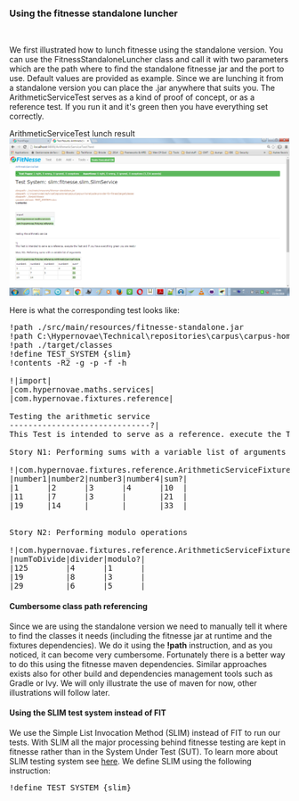 <h3>Using the fitnesse standalone luncher</h3>
<br/>
<p>
	We first illustrated how to lunch fitnesse using the standalone version. You can use the FitnessStandaloneLuncher class and call it with
	two parameters which are the path where to find the standalone fitnesse jar and the port to use. Default values are provided as example.
	Since we are lunching it from a standalone version you can place the .jar anywhere that suits you. The ArithmeticServiceTest serves as a kind of proof of concept, or as a reference test. If you run it and it's green then you have everything set correctly.
</p>

ArithmeticServiceTest lunch result<br/>
<img src='https://github.com/alainlompo/carpus/blob/master/carpus-home/fitness-for-carpus/src/main/resources/arithmetic_service_test.png' alt='sample test' /><br/>

Here is what the corresponding test looks like:<br/>
<pre>
!path ./src/main/resources/fitnesse-standalone.jar
!path C:\Hypernovae\Technical\repositories\carpus\carpus-home\code-provider-for-fitness\target\classes
!path ./target/classes
!define TEST_SYSTEM {slim}
!contents -R2 -g -p -f -h

!|import|
|com.hypernovae.maths.services|
|com.hypernovae.fixtures.reference|

Testing the arithmetic service
------------------------------?|
This Test is intended to serve as a reference. execute the Test and if you have everything green you are ready!

Story N1: Performing sums with a variable list of arguments

!|com.hypernovae.fixtures.reference.ArithmeticServiceFixture|
|number1|number2|number3|number4|sum?|
|1      |2      |3      |4      |10  |
|11     |7      |3      |       |21  |
|19     |14     |       |       |33  |


Story N2: Performing modulo operations

!|com.hypernovae.fixtures.reference.ArithmeticServiceFixture|
|numToDivide|divider|modulo?|
|125        |4      |1      |
|19         |8      |3      |
|29         |6      |5      |
</pre>

<h4>Cumbersome class path referencing</h4>
Since we are using the standalone version we need to manually tell it where to find the classes it needs (including the fitnesse jar at runtime and the fixtures dependencies). We do it using the <b>!path</b> instruction, and as you noticed, it can become very cumbersome. Fortunately there is a better way to do this using the fitnesse maven dependencies. Similar approaches exists also for other build and dependencies management tools such as Gradle or Ivy. We will only illustrate the use of maven for now, other illustrations will follow later.<br/>

<h4>Using the SLIM test system instead of FIT</h4>
We use the Simple List Invocation Method (SLIM) instead of FIT to run our tests. With SLIM all the major processing behind fitnesse testing are kept in fitnesse rather than in the System Under Test (SUT). To learn more about SLIM testing system see <a href='http://www.fitnesse.org/FitNesse.UserGuide.WritingAcceptanceTests.SliM'>here</a>. We define SLIM using the following instruction:<br/>
<pre>!define TEST_SYSTEM {slim}</pre>
